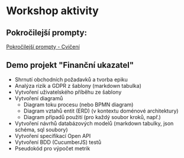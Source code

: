 # Workshop aktivity

## Pokročilejší prompty:

[Pokročilejší prompty - Cvičení](https://www.notion.so/applifting/Pokro-ilej-prompty-1f3031acb1608025a145d76d28463756?pvs=4)

## Demo projekt "Finanční ukazatel"

- Shrnutí obchodních požadavků a tvorba epiku
- Analýza rizik a GDPR z šablony (markdown tabulka)
- Vytvoření uživatelského příběhu ze šablony
- Vytvoření diagramů
  - Diagram toku procesu (nebo BPMN diagram)
  - Diagram vztahů entit (ERD) (v kontextu doménové architektury)
  - Diagram případů použití (pro každý soubor kroků, např.)
- Vytvoření návrhů databázových modelů (markdown tabulky, json schéma, sql soubory)
- Vytvoření specifikací Open API
- Vytvoření BDD (CucumberJS) testů
- Pseudokód pro výpočet metrik
